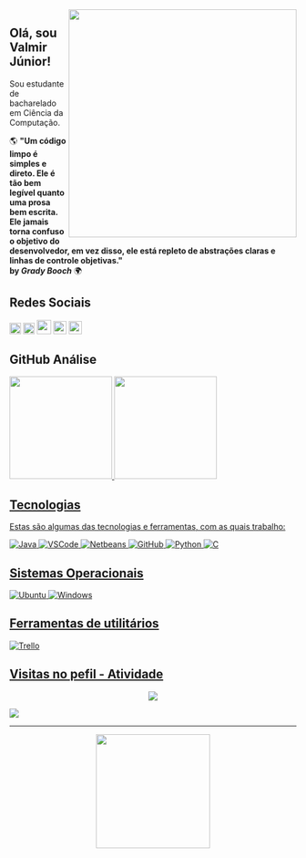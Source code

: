 <img src="https://raw.githubusercontent.com/MicaelliMedeiros/micaellimedeiros/master/image/computer-illustration.png" min-width="400px" max-width="400px" width="400px" align="right">

## Olá, sou Valmir Júnior!

Sou estudante de bacharelado em Ciência da Computação.

🌎 **"Um código limpo é simples e direto. Ele é tão bem legível quanto uma prosa bem escrita. Ele jamais torna confuso o objetivo do desenvolvedor, em vez disso,
ele está repleto de abstrações claras e linhas de controle objetivas."                                                                                           
by *Grady Booch*** 🌍 

## **Redes Sociais**

<div>
 <a href = "https://api.whatsapp.com/send?phone=5581999480536&text=Enviar%20mensagem%20para%20Valmir%20Júnior"> <img height="20" src = "https://img.shields.io/badge/WhatsApp-25D366?style=for-the-badge&logo=whatsapp&logoColor=white"></a> 
 <a href = "mailto: valmiralvesjr2000@gmail.com"> <img height="20" src = "https://img.shields.io/badge/Gmail-D14836?style=for-the-badge&logo=gmail&logoColor=white"></a>
 <a href="https://github.com/Valmir-unicap"> <img height="25em" src="https://img.shields.io/badge/GitHub-100000?style=for-the-badge&logo=github&logoColor=white"></a>
 <a href="https://instagram.com/valmir.jr01"> <img height="23em" src="https://img.shields.io/badge/Instagram-E4405F?style=for-the-badge&logo=instagram&logoColor=white"></a>
 <a href="http://www.linkedin.com/in/valmir-j%C3%BAnior-1b72631a5"> <img height="23em" src="https://img.shields.io/badge/LinkedIn-0077B5?style=for-the-badge&logo=linkedin&logoColor=white" ></a>

</div>

  ## GitHub Análise

<div align="start">
  <a href="https://github.com/Valmir-unicap">
  <img height="180em" src="https://github-readme-stats.vercel.app/api?username=Valmir-unicap&show_icons=true&theme=dracula&include_all_commits=true&count_private=true"/>
  <img height="180em" src="https://github-readme-stats.vercel.app/api/top-langs/?username=Valmir-unicap&layout=compact&langs_count=7&theme=dracula"/>

   </div>

 ## Tecnologias

Estas são algumas das tecnologias e ferramentas, com as quais trabalho:

<div align="start">

![Java](https://img.shields.io/badge/-Java-007396?style=flat-square&logo=java)
![VSCode](https://img.shields.io/badge/-VSCode-007ACC?style=flat-square&logo=visual-studio-code&logoColor=white)
![Netbeans](https://img.shields.io/badge/-NetBeans-333333?style=flat&logo=Apache-NetBeans-IDE&logoColor=1B6AC6)
![GitHub](https://img.shields.io/badge/-GitHub-181717?style=flat-square&logo=github)
![Python](https://img.shields.io/badge/-Python-black?style=flat-square&logo=Python)
![C](https://img.shields.io/badge/-C-333333?style=flat&logo=C%2B%2B&logoColor=00599C)

 </div>

  ## **Sistemas Operacionais**  

  ![Ubuntu](https://img.shields.io/badge/-Ubuntu-333333?style=flat&logo=Ubuntu)
  ![Windows](https://img.shields.io/badge/-Windows-333333?style=flat&logo=Windows&logoColor=0078D6)

  </div>

  ## **Ferramentas de utilitários**

  ![Trello](https://img.shields.io/badge/-Trello-333333?style=flat&logo=trello&logoColor=0052CC)

<div>

## **Visitas no pefil - Atividade** 

<!-- visitors count  -->

<p align="center" >   
  <img src="https://profile-counter.glitch.me/valmir-unicap/count.svg" />  
</p>

</div>

<!-- github workflow  -->

  ![](https://github.com/valmir-unicap/valmir-unicap/blob/output/github-contribution-grid-snake.svg)

 </div>

 <hr>  

<div align="center">
  <img height="200em" src="https://github-profile-summary-cards.vercel.app/api/cards/profile-details?username=Valmir-unicap&theme=solarized_dark"/>
</div>
